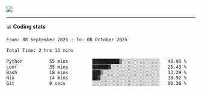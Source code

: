 <picture>
  <source
  srcset="https://github-readme-stats.vercel.app/api?username=sant0s12&show_icons=true&theme=dark"
  media="(prefers-color-scheme: dark)"
  />
  <source
  srcset="https://github-readme-stats.vercel.app/api?username=sant0s12&show_icons=true"
  media="(prefers-color-scheme: light)"
  />
  <img src="https://github-readme-stats.vercel.app/api?username=sant0s12&show_icons=true" />
</picture>

---

📊 **Coding stats**

<!--START_SECTION:waka-->

```txt
From: 08 September 2025 - To: 08 October 2025

Total Time: 2 hrs 15 mins

Python          55 mins         ██████████▒░░░░░░░░░░░░░░   40.93 %
conf            35 mins         ██████▓░░░░░░░░░░░░░░░░░░   26.43 %
Bash            18 mins         ███▒░░░░░░░░░░░░░░░░░░░░░   13.29 %
Nix             14 mins         ██▓░░░░░░░░░░░░░░░░░░░░░░   10.92 %
Git             0 secs          ░░░░░░░░░░░░░░░░░░░░░░░░░   00.36 %
```

<!--END_SECTION:waka-->
